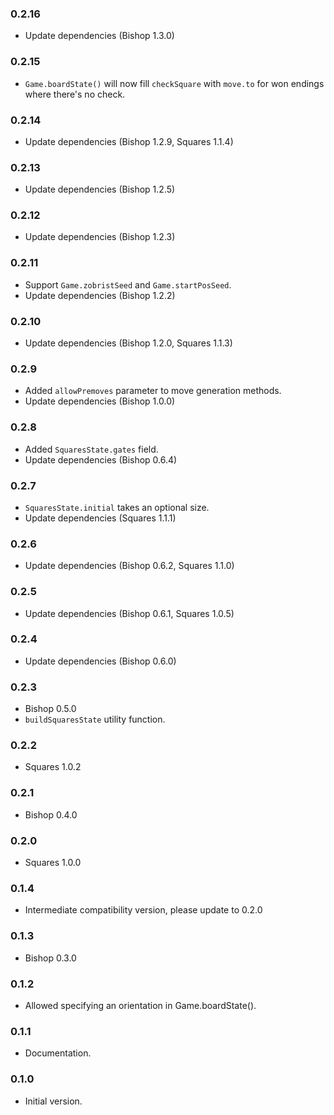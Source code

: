 ### 0.2.16
- Update dependencies (Bishop 1.3.0)

### 0.2.15
- `Game.boardState()` will now fill `checkSquare` with `move.to` for won endings where there's no check.

### 0.2.14
- Update dependencies (Bishop 1.2.9, Squares 1.1.4)

### 0.2.13
- Update dependencies (Bishop 1.2.5)

### 0.2.12
- Update dependencies (Bishop 1.2.3)

### 0.2.11
- Support `Game.zobristSeed` and `Game.startPosSeed`.
- Update dependencies (Bishop 1.2.2)

### 0.2.10
- Update dependencies (Bishop 1.2.0, Squares 1.1.3)

### 0.2.9
- Added `allowPremoves` parameter to move generation methods.
- Update dependencies (Bishop 1.0.0)

### 0.2.8
- Added `SquaresState.gates` field.
- Update dependencies (Bishop 0.6.4)

### 0.2.7
- `SquaresState.initial` takes an optional size.
- Update dependencies (Squares 1.1.1)

### 0.2.6
- Update dependencies (Bishop 0.6.2, Squares 1.1.0)

### 0.2.5
- Update dependencies (Bishop 0.6.1, Squares 1.0.5)

### 0.2.4
- Update dependencies (Bishop 0.6.0)

### 0.2.3
- Bishop 0.5.0
- `buildSquaresState` utility function.

### 0.2.2
- Squares 1.0.2

### 0.2.1
- Bishop 0.4.0

### 0.2.0
- Squares 1.0.0

### 0.1.4
- Intermediate compatibility version, please update to 0.2.0

### 0.1.3
- Bishop 0.3.0

### 0.1.2
- Allowed specifying an orientation in Game.boardState().

### 0.1.1
- Documentation.

### 0.1.0
- Initial version.